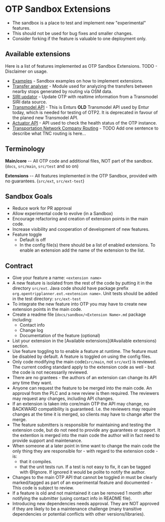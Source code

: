 # OTP Sandbox Extensions

- The sandbox is a place to test and implement new "experimental" features.  
- This should not be used for bug fixes and smaller changes.
- Consider forking if the feature is valuable to one deployment only.


## Available extensions
Here is a list of features implemented as OTP Sandbox Extensions. TODO - Disclaimer on usage.

- [Examples](sandbox/Examples.md) - Sandbox examples on how to implement extensions.
- [Transfer analyser](sandbox/transferanalyzer.md) - Module used for analyzing the transfers between 
nearby stops generated by routing via OSM data.
- [SIRI updator](sandbox/SiriUpdator.md) - Update OTP with realtime information from a Transmodel SIRI data source.
- [Transmodel API](sandbox/TransmodelAPI.md) - This is Enturs **OLD** Transmodel API used by Entur today, which is needed for testing of OTP2. It is deprecated in favour of the planed new Transmodel API.
- [Actuator API](sandbox/ActuatorAPI.md) - API used to check the health status of the OTP instance.
- [Transportation Network Company Routing](sandbox/TNC.md) - TODO Add one sentence to describe what TNC routing is here... 


## Terminology

**Main/core**   -- All OTP code and additional files, NOT part of the sandbox. 
(`docs`, `src/main`, `src/test` and so on)

**Extensions** -- All features implemented in the OTP Sandbox, provided with no guarantees. 
(`src/ext`, `src/ext-test`)  

## Sandbox Goals

- Reduce work for PR approval
- Allow experimental code to evolve (in a Sandbox)
- Encourage refactoring and creation of extension points in the main code.
- Increase visibility and cooperation of development of new features.
- Feature toggle 
  - Default is off
  - In the config file(s) there should be a list of enabled extensions. To enable an extension add 
  the name of the extension to the list.


## Contract
- Give your feature a name: `<extension name>`
- A new feature is isolated from the rest of the code by putting it in the directory `src/ext`. 
  Java code should have package prefix `org.opentripplanner.ext.<extension name>`. Unit tests 
  should be added in the test directory: `src/ext-test`
- To integrate the new feature into OTP you may have to create new extension points in the main 
  code. 
- Create a readme file (`docs/sandbox/<Extension Name>.md` 
  package including:
    - Contact info 
    - Change log
    - Documentation of the feature (optional)
- List your extension in the [Available extensions](#Available extensions) section.
- Use feature toggling to to enable a feature at runtime. The feature must be disabled by default. 
  A feature is toggled _on_ using the config files.
- Only code modifying the main code(`src/main`, not `src/ext`) is reviewed. The current coding 
  standard apply to the extension code as well - but the code is not necessarily reviewed.
- There are no grantees - the authors of an extension can change its API any time they want. 
- Anyone can request the feature to be merged into the main code. An approval from the PLC and a 
  new review is then required. The reviewers may request any changes, including API changes. 
- If an extension is taken into core/main OTP the API may change, no BACKWARD compatibility is 
  guaranteed. I.e. the reviewers may require changes at the time it is merged, so clients may have 
  to change after the merge.
- The feature submitters is responsible for maintaining and testing the extension code, but do not
  need to provide any guarantees or support. It the extention is merged into the main code the 
  author will in fact need to provide support and maintenance.
- When someone at a later point in time want to change the main code the only thing they are
  responsible for - with regard to the extension code - is:
  - that it compiles.
  - that the unit tests run. If a test is not easy to fix, it can be tagged with @Ignore. If ignored
    it would be polite to notify the author. 
- Changes to the main OTP API that cannot be toggled _in_ must be clearly marked/tagged as part of 
  an experimental feature and documented - This code is subject to review.
- If a feature is old and not maintained it can be removed 1 month after notifying the submitter 
(using contact info in README file).
- Introducing new dependencies needs approval. They are NOT approved if they are likely to be a 
  maintenance challenge (many transitive dependencies or potential conflicts with other 
  versions/libraries).


